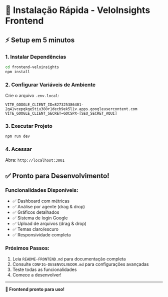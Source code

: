 # 🚀 Instalação Rápida - VeloInsights Frontend

## ⚡ Setup em 5 minutos

### 1. Instalar Dependências
```bash
cd frontend-veloinsights
npm install
```

### 2. Configurar Variáveis de Ambiente
Crie o arquivo `.env.local`:
```env
VITE_GOOGLE_CLIENT_ID=827325386401-2g41vcepqkge5tiu380r1decb9ek5l1v.apps.googleusercontent.com
VITE_GOOGLE_CLIENT_SECRET=GOCSPX-[SEU_SECRET_AQUI]
```

### 3. Executar Projeto
```bash
npm run dev
```

### 4. Acessar
Abra: `http://localhost:3001`

## ✅ Pronto para Desenvolvimento!

### Funcionalidades Disponíveis:
- ✅ Dashboard com métricas
- ✅ Análise por agente (drag & drop)
- ✅ Gráficos detalhados
- ✅ Sistema de login Google
- ✅ Upload de arquivos (drag & drop)
- ✅ Temas claro/escuro
- ✅ Responsividade completa

### Próximos Passos:
1. Leia `README-FRONTEND.md` para documentação completa
2. Consulte `CONFIG-DESENVOLVEDOR.md` para configurações avançadas
3. Teste todas as funcionalidades
4. Comece a desenvolver!

---

**🎉 Frontend pronto para uso!**
